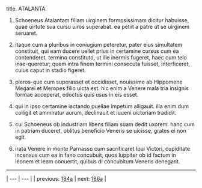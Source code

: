 title. ATALANTA.



1. Schoeneus Atalantam filiam uirginem formosissimam dicitur habuisse, quae uirtute sua cursu uiros superabat. ea petiit a patre ut se uirginem seruaret.



2. itaque cum a pluribus in coniugium peteretur, pater eius simultatem constituit, qui eam ducere uellet prius in certamine cursus cum ea contenderet, termino constituto, ut ille inermis fugeret, haec cum telo inse-queretur; quem intra finem termini consecuta fuisset, interficeret, cuius caput in stadio figeret.



3. pleros-que cum superasset et occidisset, nouissime ab Hippomene Megarei et Meropes filio uicta est. hic enim a Venere mala tria insignis formae acceperat, edoctus quis usus in eis esset.



4. qui in ipso certamine iactando puellae impetum alligauit. illa enim dum colligit et ammiratur aurum, declinauit et iuueni uictoriam tradidit.



5. cui Schoeneus ob industriam libens filiam suam dedit uxorem. hanc cum in patriam duceret, oblitus beneficio Veneris se uicisse, grates ei non egit.



6. irata Venere in monte Parnasso cum sacrificaret Ioui Victori, cupiditate incensus cum ea in fano concubuit, quos Iuppiter ob id factum in leonem et leam conuertit, quibus di concubitum Veneris denegant.



---

| --- | --- |
| previous: [184a](../184a/) | next: [186a](../186a/) |